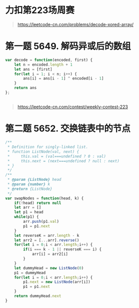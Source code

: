 # 力扣第223场周赛


> https://leetcode-cn.com/problems/decode-xored-array/

# 第一题 5649. 解码异或后的数组

```js
var decode = function(encoded, first) {
    let n = encoded.length + 1
    let ans = [first]
    for(let i = 1; i < n; i++) {
        ans[i] = ans[i - 1] ^ encoded[i - 1]
    }
    return ans
};
```






## 

> https://leetcode-cn.com/contest/weekly-contest-223

# 第二题  5652. 交换链表中的节点

```js
/**
 * Definition for singly-linked list.
 * function ListNode(val, next) {
 *     this.val = (val===undefined ? 0 : val)
 *     this.next = (next===undefined ? null : next)
 * }
 */
/**
 * @param {ListNode} head
 * @param {number} k
 * @return {ListNode}
 */
var swapNodes = function(head, k) {
    if(!head) return null
    let arr = []
    let p1 = head
    while(p1) {
        arr.push(p1.val)
        p1 = p1.next
    }
    let reverseK = arr.length - k
    let arr2 = [...arr].reverse()
    for(let i = 0;i < arr.length;i++) {
        if(i === k - 1 || reverseK === i) {
            arr[i] = arr2[i]
        }
    }
    let dummyHead = new ListNode(0)
    p1 = dummyHead
    for(let i = 0;i < arr.length;i++) {
        p1.next = new ListNode(arr[i])
        p1 = p1.next
    }
    return dummyHead.next
}
```